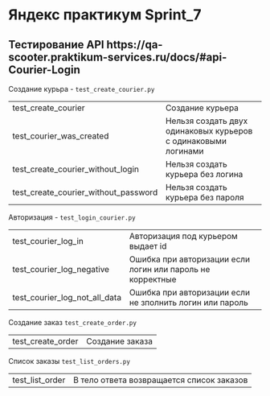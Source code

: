 # Яндекс практикум Sprint_7

<h2> Тестирование API https://qa-scooter.praktikum-services.ru/docs/#api-Courier-Login</h2>

Создание курьра - `test_create_courier.py`
<table>
	<tbody>
		<tr>
			<td>test_create_courier</td>
			<td>Создание курьера</td>
		</tr>
		<tr>
			<td>test_courier_was_created</td>
			<td>Нельзя создать двух одинаковых курьеров с одинаковыми логинами</td>
		</tr>
        <tr>
			<td>test_create_courier_without_login</td>
			<td>Нельзя создать курьера без логина</td>
		</tr>
        <tr>
			<td>test_create_courier_without_password</td>
			<td>Нельзя создать курьера без пароля</td>
		</tr>
	</tbody>
</table>

Авторизация - `test_login_courier.py`
<table>
	<tbody>
		<tr>
			<td>test_courier_log_in</td>
			<td>Авторизация под курьером выдает id</td>
		</tr>
		<tr>
			<td>test_courier_log_negative</td>
			<td>Ошибка при авторизации если логин или пароль не корректные</td>
		</tr>
        <tr>
			<td>test_courier_log_not_all_data</td>
			<td>Ошибка при авторизации если не зполнить логин или пароль</td>
		</tr>
    </tbody>
</table>

Создание заказ `test_create_order.py`
<table>
	<tbody>
		<tr>
			<td>test_create_order</td>
			<td>Создание заказа</td>
		</tr>
    </tbody>
</table>


Список заказы `test_list_orders.py`
<table>
	<tbody>
		<tr>
			<td>test_list_order</td>
			<td>В тело ответа возвращается список заказов</td>
		</tr>
    </tbody>
</table>